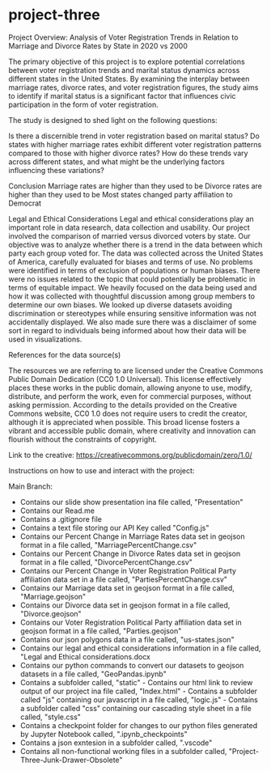 # project-three


Project Overview: Analysis of Voter Registration Trends in Relation to Marriage and Divorce Rates by State in 2020 vs 2000

The primary objective of this project is to explore potential correlations between voter registration trends and marital status dynamics across different states in the United States. By examining the interplay between marriage rates, divorce rates, and voter registration figures, the study aims to identify if marital status is a significant factor that influences civic participation in the form of voter registration.

The study is designed to shed light on the following questions:

Is there a discernible trend in voter registration based on marital status?
Do states with higher marriage rates exhibit different voter registration patterns compared to those with higher divorce rates?
How do these trends vary across different states, and what might be the underlying factors influencing these variations?

Conclusion
Marriage rates are higher than they used to be
Divorce rates are higher than they used to be
Most states changed party affiliation to Democrat

Legal and Ethical Considerations
Legal and ethical considerations play an important role in data research, data collection and usability. Our project involved the comparison of married versus divorced voters by state. Our objective was to analyze whether there is a trend in the data between which party each group voted for. The data was collected across the United States of America, carefully evaluated for biases and terms of use. No problems were identified in terms of exclusion of populations or human biases. There were no issues related to the topic that could potentially be problematic in terms of equitable impact. We heavily focused on the data being used and how it was collected with thoughtful discussion among group members to determine our own biases. We looked up diverse datasets avoiding discrimination or stereotypes while ensuring sensitive information was not accidentally displayed. We also made sure there was a disclaimer of some sort in regard to individuals being informed about how their data will be used in visualizations. 

References for the data source(s)


The resources we are referring to are licensed under the Creative Commons Public Domain Dedication (CC0 1.0 Universal). This license effectively places these works in the public domain, allowing anyone to use, modify, distribute, and perform the work, even for commercial purposes, without asking permission. According to the details provided on the Creative Commons website, CC0 1.0 does not require users to credit the creator, although it is appreciated when possible. This broad license fosters a vibrant and accessible public domain, where creativity and innovation can flourish without the constraints of copyright.

Link to the creative: https://creativecommons.org/publicdomain/zero/1.0/

Instructions on how to use and interact with the project: 

Main Branch: 
  - Contains our slide show presentation ina  file called, "Presentation"
  - Contains our Read.me
  - Contains a .gitignore file
  - Contains a text file  storing our API Key called "Config.js"
  - Contains our Percent Change in Marriage Rates data set in geojson format in a file called, "MarriagePercentChange.csv"
  - Contains our Percent Change in Divorce Rates data set in geojson format in a file called, "DivorcePercentChange.csv"
  - Contains our Percent Change in Voter Registration Political Party affiliation data set in a file called, "PartiesPercentChange.csv"
  - Contains our Marriage data set in geojson format in a file called, "Marriage.geojson"
  - Contains our Divorce data set in geojson format in a file called, "Divorce.geojson"
  - Contains our Voter Registration Political Party affiliation data set in geojson format in a file called, "Parties.geojson"
  - Contains our json polygons data in a file called, "us-states.json"
  - Contains our legal and ethical considerations information in a file called, "Legal and Ethical considerations.docx
  - Contains our python commands to convert our datasets to geojson datasets in a file called, "GeoPandas.ipynb"
  - Contains a subfolder called, "static"
        - Contains our html link to review output of our project ina file called, "Index.html"
        - Contains a subfolder called "js" containing our javascript in a file called, "logic.js"
        - Contains a subfolder called "css" containing our cascading style sheet in a file called, "style.css"
  - Contains a checkpoint folder for changes to our python files generated by Jupyter Notebook called, ".ipynb_checkpoints"
  - Contains a json exntesion in a subfolder called, ".vscode"
  - Contains all non-functional working files in a subfolder called, "Project-Three-Junk-Drawer-Obsolete"
    




